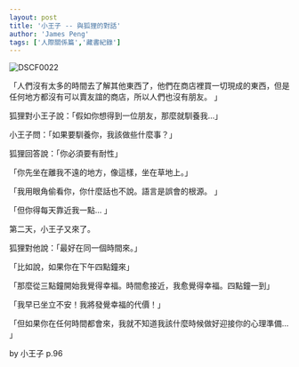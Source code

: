 ```yaml
---
layout: post
title: '小王子 -- 與狐狸的對話'
author: 'James Peng'
tags: ['人際關係篇','藏書紀錄']
---
```


![DSCF0022](http://lh5.ggpht.com/_AnTT9cbXdqY/SRxqGfuDoHI/AAAAAAAAFm4/qbl49SeHgsQ/DSCF0022%5B5%5D.jpg?imgmax=800 "DSCF0022")

「人們沒有太多的時間去了解其他東西了，他們在商店裡買一切現成的東西，但是任何地方都沒有可以賣友誼的商店，所以人們也沒有朋友。
」

狐狸對小王子說：「假如你想得到一位朋友，那麼就馴養我…」

小王子問：「如果要馴養你，我該做些什麼事？」

狐狸回答說：「你必須要有耐性」

「你先坐在離我不遠的地方，像這樣，坐在草地上。」

「我用眼角偷看你，你什麼話也不說。語言是誤會的根源。 」

「但你得每天靠近我一點… 」

第二天，小王子又來了。

狐狸對他說：「最好在同一個時間來。」

「比如說，如果你在下午四點鐘來」

「那麼從三點鐘開始我覺得幸福。時間愈接近，我愈覺得幸福。四點鐘一到」

「我早已坐立不安！我將發覺幸福的代價！」

「但如果你在任何時間都會來，我就不知道我該什麼時候做好迎接你的心理準備…
」

by 小王子 p.96

